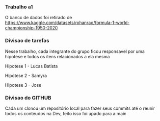 ### Trabalho a1
O banco de dados foi retirado de https://www.kaggle.com/datasets/rohanrao/formula-1-world-championship-1950-2020

### Divisao de tarefas
Nesse trabalho, cada integrante do grupo ficou responsavel por uma hipotese e todos os itens relacionados a ela mesma

Hipotese 1 - Lucas Batista

Hipotese 2 - Samyra

Hipotese 3 - Jose

### Divisao do GITHUB
Cada um clonou um repositório local para fazer seus commits até o reunir todos os conteudos na Dev, feito isso  foi upado para a main
